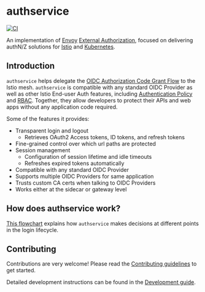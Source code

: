 # authservice

[![CI](https://github.com/istio-ecosystem/authservice/actions/workflows/ci.yaml/badge.svg)](https://github.com/istio-ecosystem/authservice/actions/workflows/ci.yaml)

An implementation of [Envoy](https://envoyproxy.io) [External Authorization](https://www.envoyproxy.io/docs/envoy/latest/configuration/http/http_filters/ext_authz_filter),
focused on delivering authN/Z solutions for [Istio](https://istio.io) and [Kubernetes](https://kubernetes.io).

## Introduction

`authservice` helps delegate the [OIDC Authorization Code Grant Flow](https://openid.net/specs/openid-connect-core-1_0.html#CodeFlowAuth)
to the Istio mesh. `authservice` is compatible with any standard OIDC Provider as well as other Istio End-user Auth features,
including [Authentication Policy](https://istio.io/docs/tasks/security/authn-policy/) and [RBAC](https://istio.io/docs/tasks/security/rbac-groups/).
Together, they allow developers to protect their APIs and web apps without any application code required.

Some of the features it provides:
* Transparent login and logout
  * Retrieves OAuth2 Access tokens, ID tokens, and refresh tokens
* Fine-grained control over which url paths are protected
* Session management
  * Configuration of session lifetime and idle timeouts
  * Refreshes expired tokens automatically
* Compatible with any standard OIDC Provider
* Supports multiple OIDC Providers for same application
* Trusts custom CA certs when talking to OIDC Providers
* Works either at the sidecar or gateway level


## How does authservice work?

[This flowchart](https://miro.com/app/board/o9J_kvus6b4=/) explains how `authservice`
makes decisions at different points in the login lifecycle.

## Contributing

Contributions are very welcome! Please read the [Contributing guidelines](CONTRIBUTING.md)
to get started.

Detailed development instructions can be found in the [Development guide](DEVELOPMENT.md).
